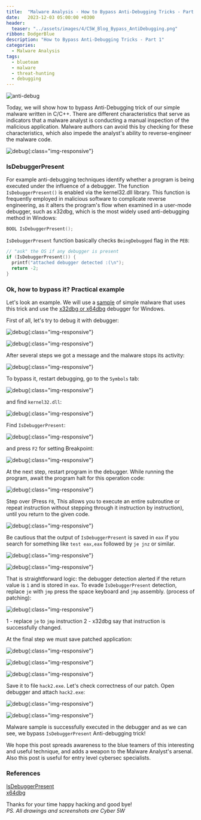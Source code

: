 ```yaml
---
title:  "Malware Analysis - How to Bypass Anti-Debugging Tricks - Part 1"
date:   2023-12-03 05:00:00 +0300
header:
  teaser: "../assets/images/4/C5W_Blog_Bypass_AntiDebugging.png"
ribbon: DodgerBlue
description: "How to Bypass Anti-Debugging Tricks - Part 1"
categories: 
  - Malware Analysis
tags:
  - blueteam
  - malware
  - threat-hunting
  - debugging
---
```

![anti-debug](/assets/images/4/C5W_Blog_Bypass_AntiDebugging.png)

Today, we will show how to bypass Anti-Debugging trick of our simple malware written in C/C++. There are different characteristics that serve as indicators that a malware analyst is conducting a manual inspection of the malicious application. Malware authors can avoid this by checking for these characteristics, which also impede the analyst's ability to reverse-engineer the malware code.     

![debug](/assets/images/4/2024-01-01_12-45.png){:class="img-responsive"}         

### IsDebuggerPresent

For example anti-debugging techniques identify whether a program is being executed under the influence of a debugger. The function `IsDebuggerPresent()` is enabled via the kernel32.dll library. This function is frequently employed in malicious software to complicate reverse engineering, as it alters the program's flow when examined in a user-mode debugger, such as x32dbg, which is the most widely used anti-debugging method in Windows:    

```cpp
BOOL IsDebuggerPresent();
```

`IsDebuggerPresent` function basically checks `BeingDebugged` flag in the `PEB`:    

```cpp
// "ask" the OS if any debugger is present
if (IsDebuggerPresent()) {
  printf("attached debugger detected :(\n");
  return -2;
}
```

### Ok, how to bypass it? Practical example

Let's look an example. We will use a [sample](/assets/images/4/hack.exe.7z) of simple malware that uses this trick and use the [x32dbg or x64dbg](https://x64dbg.com/) debugger for Windows.    

First of all, let's try to debug it with debugger:      

![debug](/assets/images/4/2024-01-01_11-18.png){:class="img-responsive"}             

![debug](/assets/images/4/2024-01-01_11-20.png){:class="img-responsive"}             

After several steps we got a message and the malware stops its activity:    

![debug](/assets/images/4/2024-01-01_11-21.png){:class="img-responsive"}             

To bypass it, restart debugging, go to the `Symbols` tab:    

![debug](/assets/images/4/2024-01-01_11-25.png){:class="img-responsive"}             

and find `kernel32.dll`:    

![debug](/assets/images/4/2024-01-01_11-25_1.png){:class="img-responsive"}             

Find `IsDebuggerPresent`:    

![debug](/assets/images/4/2024-01-01_11-29.png){:class="img-responsive"}             

and press `F2` for setting Breakpoint:    

![debug](/assets/images/4/2024-01-01_11-30.png){:class="img-responsive"}             

At the next step, restart program in the debugger. While running the program, await the program halt for this operation code:    

![debug](/assets/images/4/2024-01-01_11-36.png){:class="img-responsive"}             

Step over (Press `F8`, This allows you to execute an entire subroutine or repeat instruction without stepping through it instruction by instruction), until you return to the given code.    

![debug](/assets/images/4/2024-01-01_11-46.png){:class="img-responsive"}             

Be cautious that the output of `IsDebuggerPresent` is saved in `eax` if you search for something like `test eax,eax` followed by `je jnz` or similar.

![debug](/assets/images/4/2024-01-01_11-51.png){:class="img-responsive"}             

![debug](/assets/images/4/2024-01-02_00-32.png){:class="img-responsive"}             

That is straightforward logic: the debugger detection alerted if the return value is `1` and is stored in `eax`. To evade `IsDebuggerPresent` detection, replace `je` with `jmp` press the space keyboard and `jmp` assembly. (process of patching):    

![debug](/assets/images/4/2024-01-01_11-59.png){:class="img-responsive"}             

1 - replace `je` to `jmp` instruction
2 - x32dbg say that instruction is successfully changed.    

At the final step we must save patched application:    

![debug](/assets/images/4/2024-01-01_12-01.png){:class="img-responsive"}             

![debug](/assets/images/4/2024-01-01_12-02.png){:class="img-responsive"}             

![debug](/assets/images/4/2024-01-01_12-02_1.png){:class="img-responsive"}             

Save it to file `hack2.exe`. Let's check correctness of our patch. Open debugger and attach `hack2.exe`:    

![debug](/assets/images/4/2024-01-01_12-04.png){:class="img-responsive"}             

![debug](/assets/images/4/2024-01-01_12-04_1.png){:class="img-responsive"}             

Malware sample is successfully executed in the debugger and as we can see, we bypass `IsDebuggerPresent` Anti-debugging trick!    

We hope this post spreads awareness to the blue teamers of this interesting and useful technique, and adds a weapon to the Malware Analyst's arsenal. Also this post is useful for entry level cybersec specialists.     

### References

[IsDebuggerPresent](https://learn.microsoft.com/en-us/windows/win32/api/debugapi/nf-debugapi-isdebuggerpresent)     
[x64dbg](https://x64dbg.com/)    

Thanks for your time happy hacking and good bye!   
*PS. All drawings and screenshots are Cyber 5W*    
